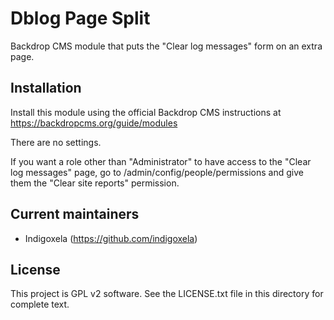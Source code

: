 # Dblog Page Split

Backdrop CMS module that puts the "Clear log messages" form on an extra page.

## Installation

Install this module using the official Backdrop CMS instructions at https://backdropcms.org/guide/modules

There are no settings.

If you want a role other than "Administrator" to have access to the "Clear log messages" page,
go to /admin/config/people/permissions and give them the "Clear site reports" permission.

## Current maintainers

* Indigoxela (https://github.com/indigoxela)

## License

This project is GPL v2 software. See the LICENSE.txt file in this directory for complete text.
